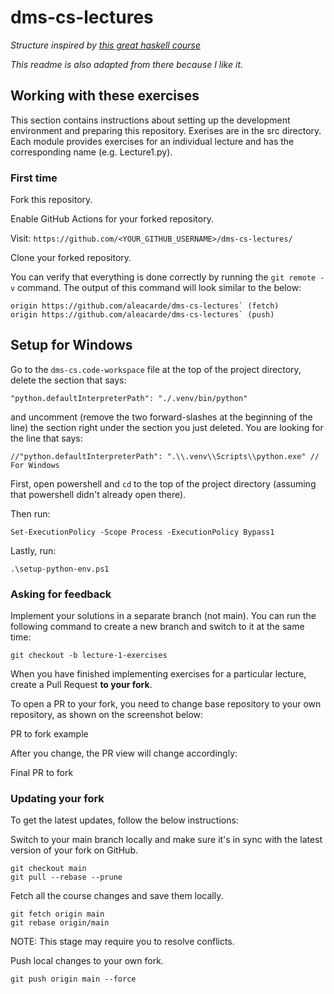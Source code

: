# dms-cs-lectures

*Structure inspired by [this great haskell course](https://github.com/haskell-beginners-2022/exercises)*

*This readme is also adapted from there because I like it.*

## Working with these exercises
This section contains instructions about setting up the development environment and preparing this repository.
Exerises are in the src directory. Each module provides exercises for an individual lecture and has the corresponding name (e.g. Lecture1.py).

### First time
Fork this repository.

Enable GitHub Actions for your forked repository.

Visit: `https://github.com/<YOUR_GITHUB_USERNAME>/dms-cs-lectures/`

Clone your forked repository.

You can verify that everything is done correctly by running the `git remote -v` command. The output of this command will look similar to the below:

```
origin https://github.com/aleacarde/dms-cs-lectures` (fetch)
origin https://github.com/aleacarde/dms-cs-lectures` (push)
```

## Setup for Windows

Go to the `dms-cs.code-workspace` file at the top of the project directory, delete the section that says:

`"python.defaultInterpreterPath": "./.venv/bin/python"`

and uncomment (remove the two forward-slashes at the beginning of the line) the section right under the section you just deleted. You are looking for the line that says:

`//"python.defaultInterpreterPath": ".\\.venv\\Scripts\\python.exe" // For Windows`

First, open powershell and `cd` to the top of the project directory (assuming that powershell didn't already open there).

Then run:

`Set-ExecutionPolicy -Scope Process -ExecutionPolicy Bypass1`

Lastly, run:

`.\setup-python-env.ps1`

### Asking for feedback
Implement your solutions in a separate branch (not main). You can run the following command to create a new branch and switch to it at the same time:

`git checkout -b lecture-1-exercises`

When you have finished implementing exercises for a particular lecture, create a Pull Request **to your fork**.

To open a PR to your fork, you need to change base repository to your own repository, as shown on the screenshot below:

PR to fork example

After you change, the PR view will change accordingly:

Final PR to fork

### Updating your fork
To get the latest updates, follow the below instructions:

Switch to your main branch locally and make sure it's in sync with the latest version of your fork on GitHub.
```
git checkout main
git pull --rebase --prune
```
Fetch all the course changes and save them locally.
```
git fetch origin main
git rebase origin/main
```
NOTE: This stage may require you to resolve conflicts.

Push local changes to your own fork.

`git push origin main --force`
